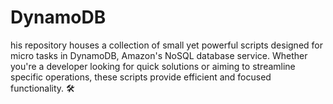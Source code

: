 # DynamoDB
his repository houses a collection of small yet powerful scripts designed for micro tasks in DynamoDB, Amazon's NoSQL database service. Whether you're a developer looking for quick solutions or aiming to streamline specific operations, these scripts provide efficient and focused functionality. 🛠️
